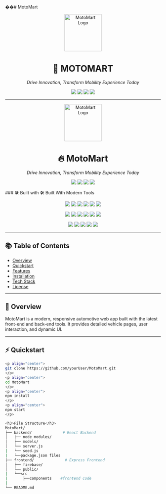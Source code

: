 ��#   M o t o M a r t 
 
<p align="center">
  <img src="https://your-logo-url-here" width="120" alt="MotoMart Logo" />
</p>

<h1 align="center">🚗 MOTOMART</h1>
<p align="center"><i>Drive Innovation, Transform Mobility Experience Today</i></p>

<p align="center">
  <img src="https://img.shields.io/github/last-commit/yourUser/MotoMart" />
  <img src="https://img.shields.io/badge/Updated-today-blue" />
  <img src="https://img.shields.io/badge/javascript-76.6%25-yellow" />
  <img src="https://img.shields.io/badge/languages-3-brightgreen" />
</p>

---
<p align="center"> <img src="https://your-logo-link-here" width="120" alt="MotoMart Logo" /> </p> <h1 align="center">🔥 MotoMart</h1> <p align="center"><em>Drive Innovation, Transform Mobility Experience Today</em></p> <p align="center"> <img src="https://img.shields.io/github/last-commit/yourUser/MotoMart?style=flat-square" /> <img src="https://img.shields.io/badge/Status-Active-brightgreen?style=flat-square" /> <img src="https://img.shields.io/badge/Made%20With-JavaScript-yellow?style=flat-square&logo=javascript" /> <img src="https://img.shields.io/github/languages/count/yourUser/MotoMart?style=flat-square" /> </p>
### 🛠️ Built with
🛠️ Built With Modern Tools
<p align="center"> <img src="https://img.shields.io/badge/React-20232A?logo=react&logoColor=61DAFB&style=for-the-badge" /> <img src="https://img.shields.io/badge/Express.js-000000?logo=express&logoColor=white&style=for-the-badge" /> <img src="https://img.shields.io/badge/MongoDB-4EA94B?logo=mongodb&logoColor=white&style=for-the-badge" /> <img src="https://img.shields.io/badge/Firebase-FFCA28?logo=firebase&logoColor=black&style=for-the-badge" /> <img src="https://img.shields.io/badge/Bootstrap-563D7C?logo=bootstrap&logoColor=white&style=for-the-badge" /> <img src="https://img.shields.io/badge/Swiper.js-purple?style=for-the-badge" /> </p>
<p align="center">
  <img src="https://img.shields.io/badge/Express-black?logo=express&style=for-the-badge" />
  <img src="https://img.shields.io/badge/JSON-grey?logo=json&style=for-the-badge" />
  <img src="https://img.shields.io/badge/npm-red?logo=npm&style=for-the-badge" />
  <img src="https://img.shields.io/badge/Mongoose-orange?logo=mongoose&style=for-the-badge" />
  <img src="https://img.shields.io/badge/Firebase-ffca28?logo=firebase&style=for-the-badge" />
  <img src="https://img.shields.io/badge/.ENV-yellowgreen?style=for-the-badge" />
</p>
<p align="center">
  <img src="https://img.shields.io/badge/JavaScript-f7df1e?logo=javascript&style=for-the-badge" />
  <img src="https://img.shields.io/badge/React-61dafb?logo=react&style=for-the-badge" />
  <img src="https://img.shields.io/badge/TypeScript-3178c6?logo=typescript&style=for-the-badge" />
  <img src="https://img.shields.io/badge/Swiper-purple?style=for-the-badge" />
  <img src="https://img.shields.io/badge/Bootstrap-7952b3?logo=bootstrap&style=for-the-badge" />
</p>

---

## 📚 Table of Contents

- [Overview](#overview)
- [Quickstart](#quickstart)
- [Features](#features)
- [Installation](#installation)
- [Tech Stack](#tech-stack)
- [License](#license)

---

## 🧩 Overview

MotoMart is a modern, responsive automotive web app built with the latest front-end and back-end tools. It provides detailed vehicle pages, user interaction, and dynamic UI.

---

## ⚡ Quickstart

```bash
<p align="center">
git clone https://github.com/yourUser/MotoMart.git
</p>
<p align="center">
cd MotoMart
</p>
<p align="center">
npm install
</p>
<p align="center">
npm start
</p>

<h3>File Structure</h3>
MotoMart/
├── backend/              # React Backend
│   ├── node modules/
│   ├── models/
│   └── server.js
|   └── seed.js
|   └──package.json files
├── frontend/              # Express Frontend
│   ├── firebase/
│   └── public/
|   └──src
|       ├──components    #frontend code
|
└── README.md

